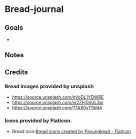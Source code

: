 # Bread-journal

## Goals

-

## Notes

## Credits

### Bread images provided by unsplash

- https://source.unsplash.com/nVoDL1YDWRE
- https://source.unsplash.com/w2ZFjDnUL3w
- https://source.unsplash.com/T1AX0yT9dd4

### Icons provided by Flaticon.

- Bread icon:<a href="https://www.flaticon.com/free-icons/bread" title="bread icons">Bread icons created by Payungkead - Flaticon</a>
